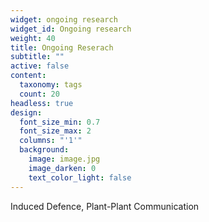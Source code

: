 ```yaml
---
widget: ongoing research
widget_id: Ongoing research
weight: 40
title: Ongoing Reserach
subtitle: ""
active: false
content:
  taxonomy: tags
  count: 20
headless: true
design:
  font_size_min: 0.7
  font_size_max: 2
  columns: "'1'"
  background:
    image: image.jpg
    image_darken: 0
    text_color_light: false
---
```

Induced Defence, Plant-Plant Communication